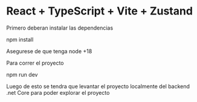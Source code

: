 # React + TypeScript + Vite + Zustand

Primero deberan instalar las dependencias

npm install

Asegurese de que tenga node +18

Para correr el proyecto

npm run dev

Luego de esto se tendra que levantar el proyecto localmente del backend .net Core para poder explorar el proyecto